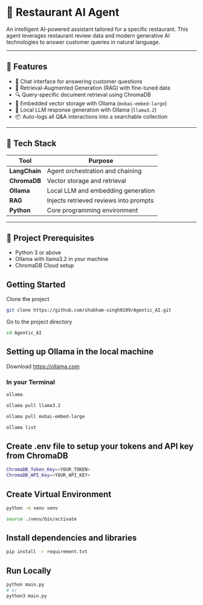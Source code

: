 # 🍕 Restaurant AI Agent

An intelligent AI-powered assistant tailored for a specific restaurant. This agent leverages restaurant review data and modern generative AI technologies to answer customer queries in natural language.

---

## 🚀 Features

- 💬 Chat interface for answering customer questions
- 🧠 Retrieval-Augmented Generation (RAG) with fine-tuned data
- 🔍 Query-specific document retrieval using ChromaDB
- 🦙 Embedded vector storage with Ollama (`mxbai-embed-large`)
- 🤖 Local LLM response generation with Ollama (`llama3.2`)
- 📦 Auto-logs all Q&A interactions into a searchable collection

---

## 🧰 Tech Stack

| Tool          | Purpose                                  |
|---------------|------------------------------------------|
| **LangChain** | Agent orchestration and chaining         |
| **ChromaDB**  | Vector storage and retrieval             |
| **Ollama**    | Local LLM and embedding generation       |
| **RAG**       | Injects retrieved reviews into prompts   |
| **Python**    | Core programming environment             |

---

## 📁 Project Prerequisites
- Python 3 or above
- Ollama with llama3.2 in your machine
- ChromaDB Cloud setup

## Getting Started

Clone the project

```bash
git clone https://github.com/shubham-singh0109/Agentic_AI.git
```

Go to the project directory

```bash
cd Agentic_AI
```

## Setting up Ollama in the local machine

Download https://ollama.com

### In your Terminal

```bash
ollama
```
```bash
ollama pull llama3.2
```
```bash
ollama pull mxbai-embed-large
```
```bash
ollama list
```

## Create .env file to setup your tokens and API key from ChromaDB

```bash
ChromaDB_Token_Key=<YOUR_TOKEN>
ChromaDB_API_Key=<YOUR_API_KEY>
```

## Create Virtual Environment

```bash
python -m venv venv
```
```bash
source ./venv/bin/activate
```

## Install dependencies and libraries

```bash
pip install -r requirement.txt
```

## Run Locally

```bash
python main.py
# or
python3 main.py
```